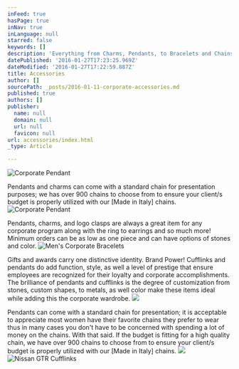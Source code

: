 ```yaml
---
inFeed: true
hasPage: true
inNav: true
inLanguage: null
starred: false
keywords: []
description: 'Everything from Charms, Pendants, to Bracelets and Chains.'
datePublished: '2016-01-27T17:23:25.969Z'
dateModified: '2016-01-27T17:22:59.887Z'
title: Accessories
author: []
sourcePath: _posts/2016-01-11-corporate-accessories.md
published: true
authors: []
publisher:
  name: null
  domain: null
  url: null
  favicon: null
url: accessories/index.html
_type: Article

---
```

![Corporate Pendant](https://s3-us-west-2.amazonaws.com/the-grid-img/p/21fcc246907457775f646ffbc64beeb7bf71f049.jpg)

Pendants and charms can come with a standard chain for presentation purposes; we has over 900 chains to choose from to ensure your client/s budget is properly utilized with our \[Made in Italy\] chains. ![Corporate Pendant](https://the-grid-user-content.s3-us-west-2.amazonaws.com/a22dd2b4-d286-4f24-a1c6-abd31b3e829b.jpg)

Pendants, charms, and logo clasps are always a great item for any corporate program along with the ring to earrings and so much more!   Minimum orders can be as low as one piece and can have options of stones and color.
![Men's Corporate Bracelets](https://s3-us-west-2.amazonaws.com/the-grid-img/p/d0315bb28624f1cca6ffe5f74d6b2ab2cf6260d5.jpg)

Gifts and awards carry one distinctive identity.  Brand Power!  Cufflinks and pendants do add function, style, as well a level of prestige that ensure employees are recognized for their loyalty and corporate accomplishments.  The brilliance of pendants and cufflinks is the degree of customization from stones, custom shapes, to metals, as well color make these items ideal while adding this the corporate wardrobe.
![](https://s3-us-west-2.amazonaws.com/the-grid-img/p/126942973047c5b3d74a9a3e7e728bc72c2b9398.jpg)

Pendants can come with a standard chain for presentation; it is acceptable to appreciate most women have their favorite chains they prefer to wear thus in many cases you don't have to be concerned with spending a lot of money on the chains.  With that said.  If the budget is fitting for a high quality chain, we have over 900 chains to choose from to ensure your client/s budget is properly utilized with our \[Made in Italy\] chains.
![](https://s3-us-west-2.amazonaws.com/the-grid-img/p/4d6d02237823ddc44cc30a8637d5437ddb06cc8d.jpg)
![Nissan GTR Cufflinks](https://s3-us-west-2.amazonaws.com/the-grid-img/p/2c1736a5494204c5e0bc9d81caf91bd3b0baa2b0.jpg)